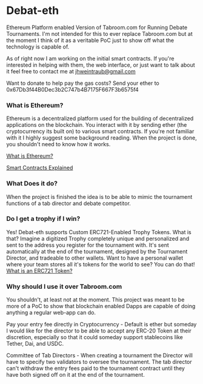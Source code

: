# Debat-eth

Ethereum Platform enabled Version of Tabroom.com for Running Debate Tournaments. I'm not intended for this to ever replace Tabroom.com but at the moment I think of it as a veritable PoC  just to show off what the technology is capable of.

As of right now I am working on the initial smart contracts. If you're interested in helping with them, the web interface, or just want to talk about it feel free to contact me at jhweintraub@gmail.com

Want to donate to help pay the gas costs? Send your ether to 0x67Db3f44B0Dec3b2C747b4B7175F667F3b6575f4

### What is Ethereum?

Ethereum is a decentralized platform used for the building of decentralized applications on the blockchain. You interact with it by sending ether (the cryptocurrency its built on) to various smart contracts. If you're not familiar with it I highly suggest some background reading. When the project is done, you shouldn't need to know how it works.

[What is Ethereum?](https://ethereum.org/en/what-is-ethereum/ "What is Ethereum?")

[Smart Contracts Explained](https://www.youtube.com/watch?v=pWGLtjG-F5c "Smart Contracts Explained")


### What Does it do?
When the project is finished the idea is to be able to mimic the tournament functions of a tab director and debate competitor.

### Do I get a trophy if I win?

Yes! Debat-eth supports Custom ERC721-Enabled Trophy Tokens. What is that? Imagine a digitized Trophy completely unique and personalized and sent to the address you register for the tournament with. It's sent automatically at the end of the tournament, designed by the Tournament Director, and tradeable to other wallets. Want to have a personal wallet where your team stores all it's tokens for the world to see? You can do that!
[What is an ERC721 Token?](https://eips.ethereum.org/EIPS/eip-721)

### Why should I use it over Tabroom.com

You shouldn't, at least not at the moment. This project was meant to be more of a PoC to show that blockchain enabled Dapps are capable of doing anything a regular web-app can do.

Pay your entry fee directly in Cryptocurrency - Default is ether but someday I would like for the director to be able to accept any ERC-20 Token at their discretion, especially so that it could someday support stablecoins like Tether, Dai, and USDC.

Committee of Tab Directors - When creating a tournament the Director will have to specify two validators to oversee the tournament. The tab director can't withdraw the entry fees paid to the tournament contract until they have both signed off on it at the end of the tournament.
